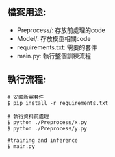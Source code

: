 
## 檔案用途:
- Preprocess/: 存放前處理的code
- Model/: 存放模型相關code
- requirements.txt: 需要的套件
- main.py: 執行整個訓練流程

## 執行流程:
```
# 安裝所需套件
$ pip install -r requirements.txt 

# 執行資料前處理
$ python ./Preprocess/x.py
$ python ./Preprocess/y.py

#training and inference
$ main.py
```
